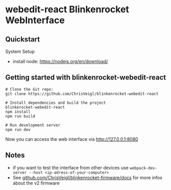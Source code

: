 # webedit-react  Blinkenrocket WebInterface

## Quickstart

System Setup

* install node: https://nodejs.org/en/download/

## Getting started with blinkenrocket-webedit-react

    # Clone the Git repo:
    git clone https://github.com/ChrisVeigl/blinkenrocket-webedit-react

    # Install dependencies and build the project
    blinkerocket-webedit-react
    npm install
    npm run build

    # Run development server
    npm run dev

Now you can access the web interface via http://127.0.0.1:8080

## Notes

* if you want to test the interface from other devices use `webpack-dev-server --host <ip-adress-of-your-computer>`
* See [github.com/ChrisVeigl/blinkenrocket-firmware/docs](https://github.com/ChrisVeigl/blinkenrocket-firmware/tree/master/docs) for more infos about the v2 firmware
